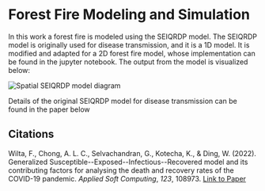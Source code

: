 # Forest Fire Modeling and Simulation

In this work a forest fire is modeled using the SEIQRDP model. The SEIQRDP model is originally used for disease transmission, and it is a 1D model. It is modified and adapted for a 2D forest fire model, whose implementation  can be found in the jupyter notebook. The output from the model is visualized below:

![Spatial SEIQRDP model diagram](output/fire_spread.gif)

Details of the original SEIQRDP model for disease transmission can be found in the paper below
## Citations

Wilta, F., Chong, A. L. C., Selvachandran, G., Kotecha, K., & Ding, W. (2022). Generalized Susceptible--Exposed--Infectious--Recovered model and its contributing factors for analysing the death and recovery rates of the COVID-19 pandemic. *Applied Soft Computing*, *123*, 108973. [Link to Paper](https://doi.org/10.1016/j.asoc.2022.108973)
